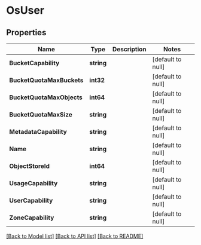 # OsUser

## Properties
Name | Type | Description | Notes
------------ | ------------- | ------------- | -------------
**BucketCapability** | **string** |  | [default to null]
**BucketQuotaMaxBuckets** | **int32** |  | [default to null]
**BucketQuotaMaxObjects** | **int64** |  | [default to null]
**BucketQuotaMaxSize** | **string** |  | [default to null]
**MetadataCapability** | **string** |  | [default to null]
**Name** | **string** |  | [default to null]
**ObjectStoreId** | **int64** |  | [default to null]
**UsageCapability** | **string** |  | [default to null]
**UserCapability** | **string** |  | [default to null]
**ZoneCapability** | **string** |  | [default to null]

[[Back to Model list]](../README.md#documentation-for-models) [[Back to API list]](../README.md#documentation-for-api-endpoints) [[Back to README]](../README.md)


